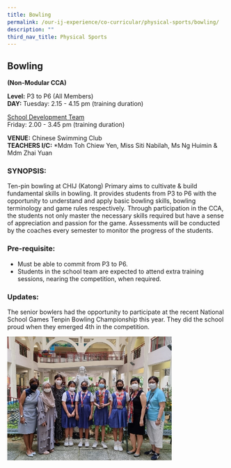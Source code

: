 ```yaml
---
title: Bowling
permalink: /our-ij-experience/co-curricular/physical-sports/bowling/
description: ""
third_nav_title: Physical Sports
---
```

## Bowling

**(Non-Modular CCA)**

  

**Level:**&nbsp;P3 to P6 (All Members)<br>
**DAY:** Tuesday: 2.15 - 4.15 pm (training duration)

  

<u>School Development Team</u><br>
Friday: 2.00 - 3.45 pm (training duration)

  

**VENUE:**&nbsp;Chinese Swimming Club<br>
**TEACHERS I/C:**&nbsp;\*Mdm Toh Chiew Yen, Miss Siti Nabilah, Ms Ng Huimin &amp; Mdm Zhai Yuan

### SYNOPSIS:


Ten-pin bowling at CHIJ (Katong) Primary aims to cultivate &amp; build fundamental skills in bowling. It provides students from P3 to P6 with the opportunity to understand and apply basic bowling skills, bowling terminology and game rules respectively. Through participation in the CCA, the students not only master the necessary skills required but have a sense of appreciation and passion for the game. Assessments will be conducted by the coaches every semester to monitor the progress of the students.

### Pre-requisite:


*   Must be able to commit from P3 to P6.
*   Students in the school team are expected to attend extra training sessions, nearing the competition, when required.

### Updates:


The senior bowlers had the opportunity to participate at the recent National School Games Tenpin Bowling Championship this year. They did the school proud when they emerged 4th in the competition.

<img src="/images/Co%20Curricular/Bowling.jpg" style="width:75%">